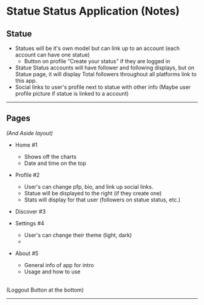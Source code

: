 # Statue Status Application (Notes)

## Statue

- Statues will be it's own model but can link up to an account (each account can have one statue)
  - Button on profile "Create your status" if they are logged in
- Statue Status accounts will have follower and following displays, but on Statue page, it will display Total followers throughout all platforms link to this app.
- Social links to user's profile next to statue with other info (Maybe user profile picture if statue is linked to a account)

---

## Pages

_(And Aside layout)_

- Home #1

  - Shows off the charts
  - Date and time on the top

- Profile #2

  - User's can change pfp, bio, and link up social links.
  - Statue will be displayed to the right (if they create one)
  - Stats will display for that user (followers on statue status, etc.)

- Discover #3

- Settings #4

  - User's can change their theme (light, dark)
  -

- About #5

  - General info of app for intro
  - Usage and how to use

<br>
  (Loggout Button at the bottom)

---

